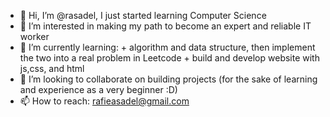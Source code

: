 - 👋 Hi, I’m @rasadel, I just started learning Computer Science
- 👀 I’m interested in making my path to become an expert and reliable IT worker
- 🌱 I’m currently learning:
        +  algorithm and data structure, then implement the two into a real problem in Leetcode
        +  build and develop website with js,css, and html
- 💞️ I’m looking to collaborate on building projects (for the sake of learning and experience as a very beginner :D)
- 📫 How to reach: rafieasadel@gmail.com

<!---
rasadel/rasadel is a ✨ special ✨ repository because its `README.md` (this file) appears on your GitHub profile.
You can click the Preview link to take a look at your changes.
--->
